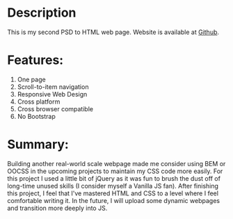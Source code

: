 # Description

This is my second PSD to HTML web page. Website is available at [Github](https://gintasp.github.io/power-website/). 

# Features:

1. One page
2. Scroll-to-item navigation
3. Responsive Web Design
4. Cross platform
5. Cross browser compatible
6. No Bootstrap

# Summary:

Building another real-world scale webpage made me consider using BEM or OOCSS in the upcoming projects to maintain my CSS code more easily. For this project I used a little bit of jQuery as it was fun to brush the dust off of long-time unused skills (I consider myself a Vanilla JS fan). After finishing this project, I feel that I've mastered HTML and CSS to a level where I feel comfortable writing it. In the future, I will upload some dynamic webpages and transition more deeply into JS.
